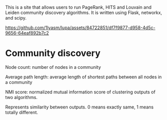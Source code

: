 This is a site that allows users to run PageRank, HITS and Louvain and Leiden community discovery algorithms.
It is written using Flask, networkx, and scipy.

https://github.com/1lyasm/lupa/assets/84722851/df7f9877-d958-4d5c-9656-64eaf892b7c2

# Community discovery
Node count: number of nodes in a community

Average path length: average length of shortest paths between all nodes in a community

NMI score: normalized mutual information score of clustering outputs of two algorithms.

Represents similarity between outputs. 0 means exactly same, 1 means totally different.
